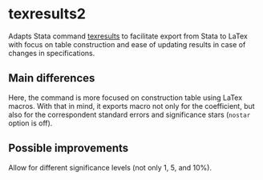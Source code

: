 # texresults2
Adapts Stata command <a href="https://github.com/acarril/texresults" target="_blank">texresults</a>
 to facilitate export from Stata to LaTex with focus on table construction and ease of updating results in case of changes in specifications.

## Main differences
Here, the command is more focused on construction table using LaTex macros. With that in mind, it exports macro not only for the coefficient, but also for the correspondent standard errors and significance stars (`nostar` option is off). 

## Possible improvements
Allow for different significance levels (not only 1, 5, and 10%).

